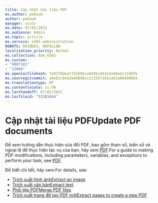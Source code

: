 ```yaml
---
title: Cập nhật tài liệu PDF
ms.author: pebaum
author: pebaum
manager: scotv
ms.date: 07/02/2021
ms.audience: Admin
ms.topic: article
ms.service: o365-administration
ROBOTS: NOINDEX, NOFOLLOW
localization_priority: Normal
ms.collection: Adm_O365
ms.custom:
- "9007101"
- "12066"
ms.openlocfilehash: 7a92f8deaf331b0dca4d3bc661e3a4dedc1140fb
ms.sourcegitcommit: a9eb1cb42da49898cc211557193ca61a00499084
ms.translationtype: MT
ms.contentlocale: vi-VN
ms.lasthandoff: 07/02/2021
ms.locfileid: "53381844"
---
```

# <a name="update-pdf-documents"></a><span data-ttu-id="f540a-102">Cập nhật tài liệu PDF</span><span class="sxs-lookup"><span data-stu-id="f540a-102">Update PDF documents</span></span>

<span data-ttu-id="f540a-103">Để xem hướng dẫn thực hiện sửa đổi PDF, bao gồm tham số, biến số và ngoại lệ để thực hiện tác vụ của bạn, hãy xem [PDF](/power-automate/desktop-flows/actions-reference/pdf).</span><span class="sxs-lookup"><span data-stu-id="f540a-103">For a guide to making PDF modifications, including parameters, variables, and exceptions to perform your task, see [PDF](/power-automate/desktop-flows/actions-reference/pdf).</span></span>

<span data-ttu-id="f540a-104">Để biết chi tiết, hãy xem:</span><span class="sxs-lookup"><span data-stu-id="f540a-104">For details, see:</span></span>

- [<span data-ttu-id="f540a-105">Trích xuất hình ảnh</span><span class="sxs-lookup"><span data-stu-id="f540a-105">Extract an image</span></span>](/power-automate/desktop-flows/actions-reference/pdf#pdf-actions)
- [<span data-ttu-id="f540a-106">Trích xuất văn bản</span><span class="sxs-lookup"><span data-stu-id="f540a-106">Extract text</span></span>](/power-automate/desktop-flows/actions-reference/pdf#extracttextfrompdfaction)
- [<span data-ttu-id="f540a-107">Phối tệp PDF</span><span class="sxs-lookup"><span data-stu-id="f540a-107">Merge PDF files</span></span>](/power-automate/desktop-flows/actions-reference/pdf#mergefiles)
- [<span data-ttu-id="f540a-108">Trích xuất trang để tạo PDF mới</span><span class="sxs-lookup"><span data-stu-id="f540a-108">Extract pages to create a new PDF</span></span>](/power-automate/desktop-flows/actions-reference/pdf#extractpages)
